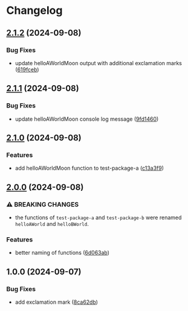 # Changelog

## [2.1.2](https://github.com/receter/monorepo-release-workflow/compare/test-package-a-v2.1.1...test-package-a-v2.1.2) (2024-09-08)


### Bug Fixes

* update helloAWorldMoon output with additional exclamation marks ([619fceb](https://github.com/receter/monorepo-release-workflow/commit/619fcebf9e4fe5a08962055401ca6513fb88ffaf))

## [2.1.1](https://github.com/receter/monorepo-release-workflow/compare/test-package-a-v2.1.0...test-package-a-v2.1.1) (2024-09-08)


### Bug Fixes

* update helloAWorldMoon console log message ([9fd1460](https://github.com/receter/monorepo-release-workflow/commit/9fd14602abc02dc4fce343ce8d782f0d437fa3e0))

## [2.1.0](https://github.com/receter/monorepo-release-workflow/compare/test-package-a-v2.0.0...test-package-a-v2.1.0) (2024-09-08)


### Features

* add helloAWorldMoon function to test-package-a ([c13a3f9](https://github.com/receter/monorepo-release-workflow/commit/c13a3f9732120d20fc22697cd8ee7f523a3833c5))

## [2.0.0](https://github.com/receter/monorepo-release-workflow/compare/test-package-a-v1.0.0...test-package-a-v2.0.0) (2024-09-08)


### ⚠ BREAKING CHANGES

* the functions of `test-package-a` and `test-package-b` were renamed `helloAWorld` and `helloBWorld`.

### Features

* better naming of functions ([6d063ab](https://github.com/receter/monorepo-release-workflow/commit/6d063abcb4fb1e5cb5e6510c19d4ae65e11a4c71))

## 1.0.0 (2024-09-07)


### Bug Fixes

* add exclamation mark ([8ca62db](https://github.com/receter/monorepo-release-workflow/commit/8ca62dbbc5e585459a3c82a829ada3c8292045a5))
